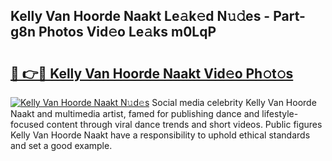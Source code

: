 ## Kelly Van Hoorde Naakt Le𝚊k𝚎d N𝚞𝚍es - Part-g8n Photos Vid𝚎o Le𝚊ks m0LqP

# <h2><a href="http://fb4ndd.evod.top/?m=Kelly+Van+Hoorde+Naakt">🔗 👉🔴 Kelly Van Hoorde Naakt Vid𝚎o Ph𝚘t𝚘s</a></h2>

[![Kelly Van Hoorde Naakt N𝚞d𝚎s](https://i.imgur.com/8V9OHl7.gif)](http://fb4ndd.evod.top/?m=Kelly+Van+Hoorde+Naakt)
Social media celebrity Kelly Van Hoorde Naakt and multimedia artist, famed for publishing dance and lifestyle-focused content through viral dance trends and short videos. Public figures Kelly Van Hoorde Naakt have a responsibility to uphold ethical standards and set a good example. 

